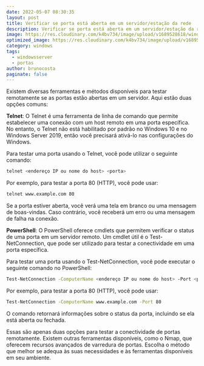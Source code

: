 ```yaml
---
date: 2022-05-07 08:30:35
layout: post
title: Verificar se porta está aberta em um servidor/estação da rede
description: Verificar se porta está aberta em um servidor/estação da rede
image: https://res.cloudinary.com/k4bv734/image/upload/v1689528618/windows-server_wpeif3.jpg
optimized_image: https://res.cloudinary.com/k4bv734/image/upload/v1689528618/windows-server_optimized_xnefrs.jpg
category: windows
tags:
  - windowsserver
  - portas
author: brunocosta
paginate: false
---
```

Existem diversas ferramentas e métodos disponíveis para testar remotamente se as portas estão abertas em um servidor. Aqui estão duas opções comuns:

**Telnet**: O Telnet é uma ferramenta de linha de comando que permite estabelecer uma conexão com um host remoto em uma porta específica. No entanto, o Telnet não está habilitado por padrão no Windows 10 e no Windows Server 2019, então você precisará ativá-lo nas configurações do Windows.

Para testar uma porta usando o Telnet, você pode utilizar o seguinte comando:

```bash
telnet <endereço IP ou nome do host> <porta>
```

Por exemplo, para testar a porta 80 (HTTP), você pode usar:

```bash
telnet www.example.com 80
```

Se a porta estiver aberta, você verá uma tela em branco ou uma mensagem de boas-vindas. Caso contrário, você receberá um erro ou uma mensagem de falha na conexão.

**PowerShell**: O PowerShell oferece cmdlets que permitem verificar o status de uma porta em um servidor remoto. Um cmdlet útil é o Test-NetConnection, que pode ser utilizado para testar a conectividade em uma porta específica.

Para testar uma porta usando o Test-NetConnection, você pode executar o seguinte comando no PowerShell:

```bash
Test-NetConnection -ComputerName <endereço IP ou nome do host> -Port <porta>
```

Por exemplo, para testar a porta 80 (HTTP), você pode usar:

```bash
Test-NetConnection -ComputerName www.example.com -Port 80
```

O comando retornará informações sobre o status da porta, incluindo se ela está aberta ou fechada.

Essas são apenas duas opções para testar a conectividade de portas remotamente. Existem outras ferramentas disponíveis, como o Nmap, que oferecem recursos avançados de varredura de portas. Escolha o método que melhor se adequa às suas necessidades e às ferramentas disponíveis em seu ambiente.